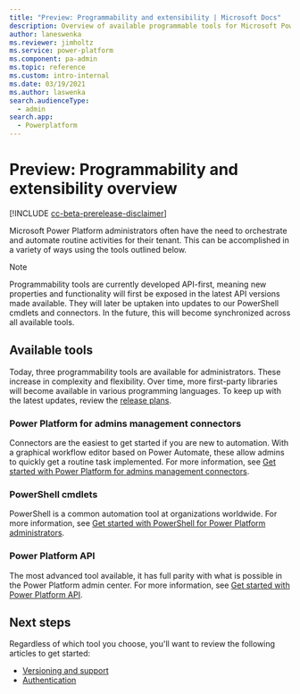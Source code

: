 ```yaml
---
title: "Preview: Programmability and extensibility | Microsoft Docs"
description: Overview of available programmable tools for Microsoft Power Platform administrators
author: laneswenka
ms.reviewer: jimholtz
ms.service: power-platform
ms.component: pa-admin
ms.topic: reference
ms.custom: intro-internal
ms.date: 03/19/2021
ms.author: laswenka
search.audienceType: 
  - admin
search.app:
  - Powerplatform
---
```


# Preview: Programmability and extensibility overview

[!INCLUDE [cc-beta-prerelease-disclaimer](../includes/cc-beta-prerelease-disclaimer.md)]

Microsoft Power Platform administrators often have the need to orchestrate and automate routine activities for their tenant.  This can be accomplished in a variety of ways using the tools outlined below.  

> [!NOTE]
> Programmability tools are currently developed API-first, meaning new properties and functionality will first be exposed in the latest API versions made available.  They will later be uptaken into updates to our PowerShell cmdlets and connectors.  In the future, this will become synchronized across all available tools.  

## Available tools
Today, three programmability tools are available for administrators.  These increase in complexity and flexibility.  Over time, more first-party libraries will become available in various programming languages.  To keep up with the latest updates, review the [release plans](/dynamics365/release-plans/#microsoft-power-platform).

### Power Platform for admins management connectors
Connectors are the easiest to get started if you are new to automation.  With a graphical workflow editor based on Power Automate, these allow admins to quickly get a routine task implemented.  For more information, see [Get started with Power Platform for admins management connectors](connectors-getting-started.md).

### PowerShell cmdlets
PowerShell is a common automation tool at organizations worldwide.  For more information, see [Get started with PowerShell for Power Platform administrators](powershell-getting-started.md).

### Power Platform API
The most advanced tool available, it has full parity with what is possible in the Power Platform admin center.  For more information, see [Get started with Power Platform API](powerplatform-api-getting-started.md).

## Next steps
Regardless of which tool you choose, you'll want to review the following articles to get started:

- [Versioning and support](programmability-versioning-support.md)
- [Authentication](programmability-authentication.md)

